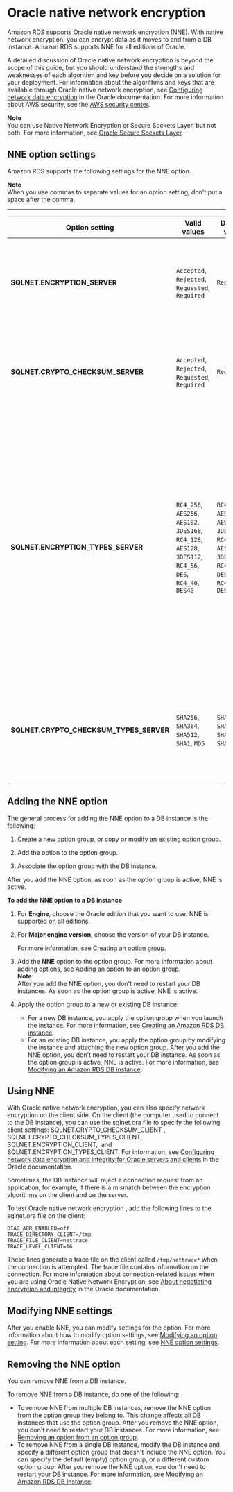 # Oracle native network encryption<a name="Appendix.Oracle.Options.NetworkEncryption"></a>

Amazon RDS supports Oracle native network encryption \(NNE\)\. With native network encryption, you can encrypt data as it moves to and from a DB instance\. Amazon RDS supports NNE for all editions of Oracle\. 

A detailed discussion of Oracle native network encryption is beyond the scope of this guide, but you should understand the strengths and weaknesses of each algorithm and key before you decide on a solution for your deployment\. For information about the algorithms and keys that are available through Oracle native network encryption, see [Configuring network data encryption](http://www.oracle.com/webfolder/technetwork/tutorials/obe/db/11g/r2/prod/security/network_encrypt/ntwrkencrypt.htm) in the Oracle documentation\. For more information about AWS security, see the [AWS security center](http://aws.amazon.com/security)\. 

**Note**  
You can use Native Network Encryption or Secure Sockets Layer, but not both\. For more information, see [Oracle Secure Sockets Layer](Appendix.Oracle.Options.SSL.md)\. 

## NNE option settings<a name="Oracle.Options.NNE.Options"></a>

Amazon RDS supports the following settings for the NNE option\. 

**Note**  
When you use commas to separate values for an option setting, don't put a space after the comma\.


****  

| Option setting | Valid values | Default value | Description | 
| --- | --- | --- | --- | 
| **SQLNET\.ENCRYPTION\_SERVER** |  `Accepted`, `Rejected`, `Requested`, `Required`   | `Requested` |  The encryption behavior when a client, or a server acting as a client, connects to the DB instance\.  `Requested` indicates that the DB instance does not require traffic from the client to be encrypted\.  | 
| **SQLNET\.CRYPTO\_CHECKSUM\_SERVER** |  `Accepted`, `Rejected`, `Requested`, `Required`   | `Requested` |  The data integrity behavior when a client, or a server acting as a client, connects to the DB instance\.  `Requested` indicates that the DB instance does not require the client to perform a checksum\.  | 
| **SQLNET\.ENCRYPTION\_TYPES\_SERVER** |  `RC4_256`, `AES256`, `AES192`, `3DES168`, `RC4_128`, `AES128`, `3DES112`, `RC4_56`, `DES`, `RC4_40`, `DES40`  |  `RC4_256`, `AES256`, `AES192`, `3DES168`, `RC4_128`, `AES128`, `3DES112`, `RC4_56`, `DES`, `RC4_40`, `DES40`  |  A list of encryption algorithms used by the DB instance\. The DB instance uses each algorithm, in order, to attempt to decrypt the client input until an algorithm succeeds or until the end of the list is reached\.  Amazon RDS uses the following default list from Oracle\. You can change the order or limit the algorithms that the DB instance will accept\.  [\[See the AWS documentation website for more details\]](http://docs.aws.amazon.com/AmazonRDS/latest/UserGuide/Appendix.Oracle.Options.NetworkEncryption.html) You can specify either one value or a comma\-separated list of values\. If you a comma, don't insert a space after the comma; otherwise, you receive an `InvalidParameterValue` error\.  | 
| **SQLNET\.CRYPTO\_CHECKSUM\_TYPES\_SERVER** |  `SHA256`, `SHA384`, `SHA512`, `SHA1`, `MD5`  |  `SHA256`, `SHA384`, `SHA512`, `SHA1`, `MD5`  |  A list of checksum algorithms\. You can specify either one value or a comma\-separated list of values\. If you use a comma, don't insert a space after the comma; otherwise, you receive an `InvalidParameterValue` error\.  | 

## Adding the NNE option<a name="Oracle.Options.NNE.Add"></a>

The general process for adding the NNE option to a DB instance is the following: 

1. Create a new option group, or copy or modify an existing option group\.

1. Add the option to the option group\.

1. Associate the option group with the DB instance\.

After you add the NNE option, as soon as the option group is active, NNE is active\. 

**To add the NNE option to a DB instance**

1. For **Engine**, choose the Oracle edition that you want to use\. NNE is supported on all editions\. 

1. For **Major engine version**, choose the version of your DB instance\. 

   For more information, see [Creating an option group](USER_WorkingWithOptionGroups.md#USER_WorkingWithOptionGroups.Create)\. 

1. Add the **NNE** option to the option group\. For more information about adding options, see [Adding an option to an option group](USER_WorkingWithOptionGroups.md#USER_WorkingWithOptionGroups.AddOption)\.  
**Note**  
After you add the NNE option, you don't need to restart your DB instances\. As soon as the option group is active, NNE is active\. 

1. Apply the option group to a new or existing DB instance: 
   + For a new DB instance, you apply the option group when you launch the instance\. For more information, see [Creating an Amazon RDS DB instance](USER_CreateDBInstance.md)\. 
   + For an existing DB instance, you apply the option group by modifying the instance and attaching the new option group\. After you add the NNE option, you don't need to restart your DB instance\. As soon as the option group is active, NNE is active\. For more information, see [Modifying an Amazon RDS DB instance](Overview.DBInstance.Modifying.md)\. 

## Using NNE<a name="Oracle.Options.NNE.Using"></a>

 With Oracle native network encryption, you can also specify network encryption on the client side\. On the client \(the computer used to connect to the DB instance\), you can use the sqlnet\.ora file to specify the following client settings: SQLNET\.CRYPTO\_CHECKSUM\_CLIENT , SQLNET\.CRYPTO\_CHECKSUM\_TYPES\_CLIENT, SQLNET\.ENCRYPTION\_CLIENT,  and SQLNET\.ENCRYPTION\_TYPES\_CLIENT\. For information, see [Configuring network data encryption and integrity for Oracle servers and clients](http://docs.oracle.com/cd/E11882_01/network.112/e40393/asoconfg.htm) in the Oracle documentation\. 

 Sometimes, the DB instance will reject a connection request from an application, for example, if there is a mismatch between the encryption algorithms on the client and on the server\. 

 To test Oracle native network encryption , add the following lines to the sqlnet\.ora file on the client: 

```
DIAG_ADR_ENABLED=off   
TRACE_DIRECTORY_CLIENT=/tmp   
TRACE_FILE_CLIENT=nettrace   
TRACE_LEVEL_CLIENT=16
```

 These lines generate a trace file on the client called `/tmp/nettrace*` when the connection is attempted\. The trace file contains information on the connection\. For more information about connection\-related issues when you are using Oracle Native Network Encryption, see [About negotiating encryption and integrity](http://docs.oracle.com/cd/E11882_01/network.112/e40393/asoconfg.htm#autoId12) in the Oracle documentation\. 

## Modifying NNE settings<a name="Oracle.Options.NNE.ModifySettings"></a>

After you enable NNE, you can modify settings for the option\. For more information about how to modify option settings, see [Modifying an option setting](USER_WorkingWithOptionGroups.md#USER_WorkingWithOptionGroups.ModifyOption)\. For more information about each setting, see [NNE option settings](#Oracle.Options.NNE.Options)\. 

## Removing the NNE option<a name="Oracle.Options.NNE.Remove"></a>

You can remove NNE from a DB instance\. 

To remove NNE from a DB instance, do one of the following: 
+ To remove NNE from multiple DB instances, remove the NNE option from the option group they belong to\. This change affects all DB instances that use the option group\. After you remove the NNE option, you don't need to restart your DB instances\. For more information, see [Removing an option from an option group](USER_WorkingWithOptionGroups.md#USER_WorkingWithOptionGroups.RemoveOption)\. 
+ To remove NNE from a single DB instance, modify the DB instance and specify a different option group that doesn't include the NNE option\. You can specify the default \(empty\) option group, or a different custom option group\. After you remove the NNE option, you don't need to restart your DB instance\. For more information, see [Modifying an Amazon RDS DB instance](Overview.DBInstance.Modifying.md)\. 